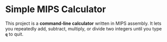 # Simple MIPS Calculator

This project is a **command‑line calculator** written in MIPS assembly. It lets you repeatedly add, subtract, multiply, or divide two integers until you type **`q`** to quit.




